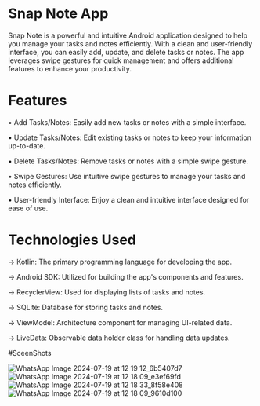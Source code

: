 # Snap Note App
Snap Note is a powerful and intuitive Android application designed to help you manage your tasks and notes efficiently. With a clean and user-friendly interface, you can easily add, update, and delete tasks or notes. The app leverages swipe gestures for quick management and offers additional features to enhance your productivity.


# Features
• Add Tasks/Notes: Easily add new tasks or notes with a simple interface.

• Update Tasks/Notes: Edit existing tasks or notes to keep your information up-to-date.

• Delete Tasks/Notes: Remove tasks or notes with a simple swipe gesture.

• Swipe Gestures: Use intuitive swipe gestures to manage your tasks and notes efficiently.

• User-friendly Interface: Enjoy a clean and intuitive interface designed for ease of use.

# Technologies Used
→ Kotlin: The primary programming language for developing the app.

→ Android SDK: Utilized for building the app's components and features.

→ RecyclerView: Used for displaying lists of tasks and notes.

→ SQLite: Database for storing tasks and notes.

→ ViewModel: Architecture component for managing UI-related data.

→ LiveData: Observable data holder class for handling data updates.

#SceenShots

![WhatsApp Image 2024-07-19 at 12 19 12_6b5407d7](https://github.com/user-attachments/assets/721d1fca-765b-4cb5-a0bd-80f4b9f7fa30)
![WhatsApp Image 2024-07-19 at 12 18 09_e3ef69fd](https://github.com/user-attachments/assets/23733a30-d9ad-4407-b336-bb839671a72f)
![WhatsApp Image 2024-07-19 at 12 18 33_8f58e408](https://github.com/user-attachments/assets/3133e562-6788-436d-a1d8-f3669dbd9a55)
![WhatsApp Image 2024-07-19 at 12 18 09_9610d100](https://github.com/user-attachments/assets/7cf21867-ea86-47af-8e3f-e69da766761a)

